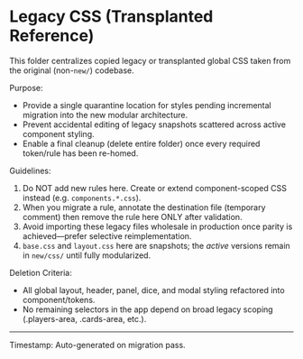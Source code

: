 # Legacy CSS (Transplanted Reference)

This folder centralizes copied legacy or transplanted global CSS taken from the original (non-`new/`) codebase.

Purpose:
- Provide a single quarantine location for styles pending incremental migration into the new modular architecture.
- Prevent accidental editing of legacy snapshots scattered across active component styling.
- Enable a final cleanup (delete entire folder) once every required token/rule has been re-homed.

Guidelines:
1. Do NOT add new rules here. Create or extend component-scoped CSS instead (e.g. `components.*.css`).
2. When you migrate a rule, annotate the destination file (temporary comment) then remove the rule here ONLY after validation.
3. Avoid importing these legacy files wholesale in production once parity is achieved—prefer selective reimplementation.
4. `base.css` and `layout.css` here are snapshots; the *active* versions remain in `new/css/` until fully modularized.

Deletion Criteria:
- All global layout, header, panel, dice, and modal styling refactored into component/tokens.
- No remaining selectors in the app depend on broad legacy scoping (.players-area, .cards-area, etc.).

---
Timestamp: Auto-generated on migration pass.

